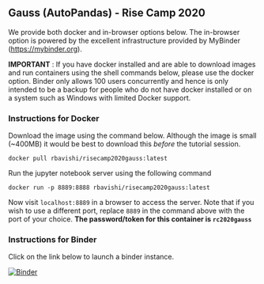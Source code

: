## Gauss (AutoPandas) - Rise Camp 2020

We provide both docker and in-browser options below. The in-browser option is powered by the excellent infrastructure provided by MyBinder (https://mybinder.org).

**IMPORTANT** : If you have docker installed and are able to download images and run containers using the shell commands below, please use the docker option. Binder only allows 100 users concurrently and hence is only intended to be a backup for people who do not have docker installed or on a system such as Windows with limited Docker support.

### Instructions for Docker

Download the image using the command below. Although the image is small (~400MB) it would be best to download this *before* the tutorial session.
```
docker pull rbavishi/risecamp2020gauss:latest
```

Run the jupyter notebook server using the following command
```
docker run -p 8889:8888 rbavishi/risecamp2020gauss:latest
```

Now visit `localhost:8889` in a browser to access the server. Note that if you wish to use a different port, replace `8889` in the command above with the port of your choice. **The password/token for this container is `rc2020gauss`**

### Instructions for Binder

Click on the link below to launch a binder instance.

[![Binder](https://mybinder.org/badge_logo.svg)](https://mybinder.org/v2/gh/rbavishi/gauss-rise-camp/master?filepath=Gauss-AutoPandas-Tutorial.ipynb)
